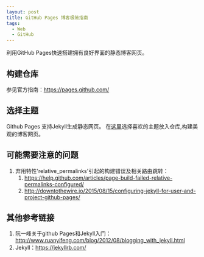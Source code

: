 ```yaml
---
layout: post
title: GitHub Pages 博客极简指南
tags:
  - Web
  - GitHub
---
```


利用GitHub Pages快速搭建拥有良好界面的静态博客网页。

<!--more-->

## 构建仓库
  参见官方指南：https://pages.github.com/
  
## 选择主题
  Github Pages 支持Jekyll生成静态网页。
  在[这里](https://jekyllthemes.io/)选择喜欢的主题放入仓库,构建美观的博客网页。
  
## 可能需要注意的问题
  1. 弃用特性'relative_permalinks'引起的构建错误及相关路由跳转：
      1. https://help.github.com/articles/page-build-failed-relative-permalinks-configured/
      2. http://downtothewire.io/2015/08/15/configuring-jekyll-for-user-and-project-github-pages/
    
## 其他参考链接
  1. 阮一峰关于github Pages和Jekyll入门：http://www.ruanyifeng.com/blog/2012/08/blogging_with_jekyll.html
  2. Jekyll：https://jekyllrb.com/
